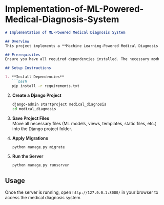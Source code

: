 # Implementation-of-ML-Powered-Medical-Diagnosis-System
```markdown
# Implementation of ML-Powered Medical Diagnosis System  

## Overview  
This project implements a **Machine Learning-Powered Medical Diagnosis System** using Django. The system predicts medical conditions based on user input and trained ML models.

## Prerequisites  
Ensure you have all required dependencies installed. The necessary modules are listed in the `requirements.txt` file.

## Setup Instructions  

1. **Install Dependencies**  
   ```bash
   pip install -r requirements.txt
   ```

2. **Create a Django Project**  
   ```bash
   django-admin startproject medical_diagnosis
   cd medical_diagnosis
   ```

3. **Save Project Files**  
   Move all necessary files (ML models, views, templates, static files, etc.) into the Django project folder.

4. **Apply Migrations**  
   ```bash
   python manage.py migrate
   ```

5. **Run the Server**  
   ```bash
   python manage.py runserver
   ```

## Usage  
Once the server is running, open `http://127.0.0.1:8000/` in your browser to access the medical diagnosis system.


